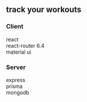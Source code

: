 ## track your workouts

### Client
react<br/>
react-router 6.4<br/>
material ui<br/>

### Server
express<br/>
prisma<br/>
mongodb<br/>

